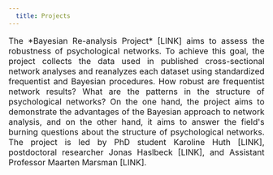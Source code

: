 ```yaml
---
  title: Projects
---
```

  
<p style="font-size:medium;text-align:justify"> The *Bayesian Re-analysis Project* [LINK] aims to assess the robustness of psychological networks. To achieve this goal, the project collects the data used in published cross-sectional network analyses and reanalyzes each dataset using standardized frequentist and Bayesian procedures. How robust are frequentist network results? What are the patterns in the structure of psychological networks? On the one hand, the project aims to demonstrate the advantages of the Bayesian approach to network analysis, and on the other hand, it aims to answer the field's burning questions about the structure of psychological networks. The project is led by PhD student Karoline Huth [LINK], postdoctoral researcher Jonas Haslbeck [LINK], and Assistant Professor Maarten Marsman [LINK].</p>
  
